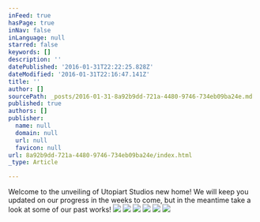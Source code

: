 ```yaml
---
inFeed: true
hasPage: true
inNav: false
inLanguage: null
starred: false
keywords: []
description: ''
datePublished: '2016-01-31T22:22:25.828Z'
dateModified: '2016-01-31T22:16:47.141Z'
title: ''
author: []
sourcePath: _posts/2016-01-31-8a92b9dd-721a-4480-9746-734eb09ba24e.md
published: true
authors: []
publisher:
  name: null
  domain: null
  url: null
  favicon: null
url: 8a92b9dd-721a-4480-9746-734eb09ba24e/index.html
_type: Article

---
```

Welcome to the unveiling of Utopiart Studios new home! We will keep you updated on our progress in the weeks to come, but in the meantime take a look at some of our past works!
![](https://the-grid-user-content.s3-us-west-2.amazonaws.com/e39a1f16-6294-4488-b3c4-fe3040b32010.jpg)
![](https://the-grid-user-content.s3-us-west-2.amazonaws.com/4c9c47b9-9011-4b82-b436-9bb3bd4aa9a2.JPG)
![](https://the-grid-user-content.s3-us-west-2.amazonaws.com/084d05bd-8405-4a93-8834-173ec808455b.jpg)
![](https://the-grid-user-content.s3-us-west-2.amazonaws.com/6cbaf6c5-5b0d-4c12-b274-7b947cd6f5ec.JPG)
![](https://the-grid-user-content.s3-us-west-2.amazonaws.com/d81a9f42-ac10-4b04-a780-b764041ec82c.JPG)
![](https://the-grid-user-content.s3-us-west-2.amazonaws.com/bfbb1efa-18ba-4906-af12-265d50678bf8.JPG)